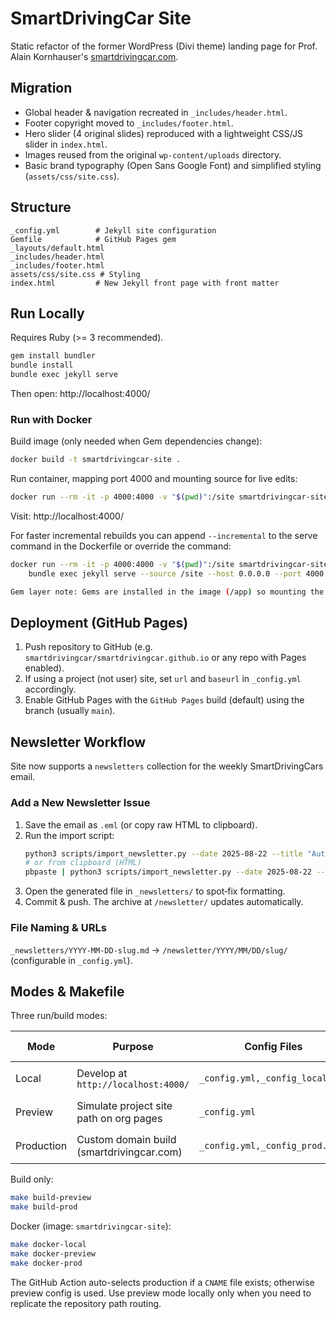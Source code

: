 # SmartDrivingCar Site

Static refactor of the former WordPress (Divi theme) landing page for Prof. Alain Kornhauser's [smartdrivingcar.com](https://smartdrivingcar.com).

## Migration
- Global header & navigation recreated in `_includes/header.html`.
- Footer copyright moved to `_includes/footer.html`.
- Hero slider (4 original slides) reproduced with a lightweight CSS/JS slider in `index.html`.
- Images reused from the original `wp-content/uploads` directory. 
- Basic brand typography (Open Sans Google Font) and simplified styling (`assets/css/site.css`).

## Structure
```
_config.yml        # Jekyll site configuration
Gemfile            # GitHub Pages gem
_layouts/default.html
_includes/header.html
_includes/footer.html
assets/css/site.css # Styling
index.html         # New Jekyll front page with front matter
```

## Run Locally
Requires Ruby (>= 3 recommended).

```bash
gem install bundler
bundle install
bundle exec jekyll serve
```
Then open: http://localhost:4000/

### Run with Docker
Build image (only needed when Gem dependencies change):

```bash
docker build -t smartdrivingcar-site .
```
Run container, mapping port 4000 and mounting source for live edits:

```bash
docker run --rm -it -p 4000:4000 -v "$(pwd)":/site smartdrivingcar-site
```

Visit: http://localhost:4000/

For faster incremental rebuilds you can append `--incremental` to the serve command in the Dockerfile or override the command:

```bash
docker run --rm -it -p 4000:4000 -v "$(pwd)":/site smartdrivingcar-site \
	bundle exec jekyll serve --source /site --host 0.0.0.0 --port 4000 --livereload --force_polling --incremental

Gem layer note: Gems are installed in the image (/app) so mounting the project at /site does not hide installed executables.
```

## Deployment (GitHub Pages)

1. Push repository to GitHub (e.g. `smartdrivingcar/smartdrivingcar.github.io` or any repo with Pages enabled).
2. If using a project (not user) site, set `url` and `baseurl` in `_config.yml` accordingly.
3. Enable GitHub Pages with the `GitHub Pages` build (default) using the branch (usually `main`).

## Newsletter Workflow

Site now supports a `newsletters` collection for the weekly SmartDrivingCars email.

### Add a New Newsletter Issue 
1. Save the email as `.eml` (or copy raw HTML to clipboard).
2. Run the import script:
	```bash
	python3 scripts/import_newsletter.py --date 2025-08-22 --title "Automated Vehicles Update" --input path/to/email.eml
	# or from clipboard (HTML)
	pbpaste | python3 scripts/import_newsletter.py --date 2025-08-22 --title "Automated Vehicles Update" --raw-html
	```
3. Open the generated file in `_newsletters/` to spot‑fix formatting.
4. Commit & push. The archive at `/newsletter/` updates automatically.

### File Naming & URLs
`_newsletters/YYYY-MM-DD-slug.md` -> `/newsletter/YYYY/MM/DD/slug/` (configurable in `_config.yml`).

## Modes & Makefile

Three run/build modes:

| Mode | Purpose | Config Files | Base URL | Make Serve |
|------|---------|--------------|----------|------------|
| Local | Develop at `http://localhost:4000/` | `_config.yml,_config_local.yml` | (empty) | `make serve-local` |
| Preview | Simulate project site path on org pages | `_config.yml` | `/smartdrivingcar` | `make serve-preview` |
| Production | Custom domain build (smartdrivingcar.com) | `_config.yml,_config_prod.yml` | (empty) | `make serve-prod` |

Build only:
```bash
make build-preview
make build-prod
```

Docker (image: `smartdrivingcar-site`):
```bash
make docker-local
make docker-preview
make docker-prod
```

The GitHub Action auto-selects production if a `CNAME` file exists; otherwise preview config is used. Use preview mode locally only when you need to replicate the repository path routing.

